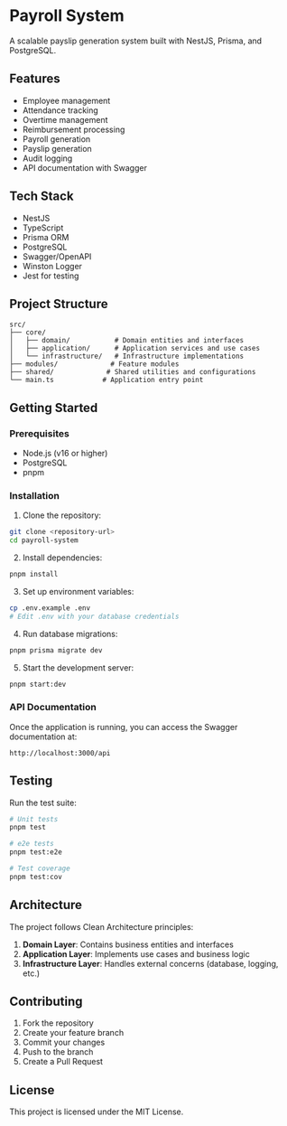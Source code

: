 # Payroll System

A scalable payslip generation system built with NestJS, Prisma, and PostgreSQL.

## Features

- Employee management
- Attendance tracking
- Overtime management
- Reimbursement processing
- Payroll generation
- Payslip generation
- Audit logging
- API documentation with Swagger

## Tech Stack

- NestJS
- TypeScript
- Prisma ORM
- PostgreSQL
- Swagger/OpenAPI
- Winston Logger
- Jest for testing

## Project Structure

```
src/
├── core/
│   ├── domain/           # Domain entities and interfaces
│   ├── application/      # Application services and use cases
│   └── infrastructure/   # Infrastructure implementations
├── modules/             # Feature modules
├── shared/             # Shared utilities and configurations
└── main.ts            # Application entry point
```

## Getting Started

### Prerequisites

- Node.js (v16 or higher)
- PostgreSQL
- pnpm

### Installation

1. Clone the repository:
```bash
git clone <repository-url>
cd payroll-system
```

2. Install dependencies:
```bash
pnpm install
```

3. Set up environment variables:
```bash
cp .env.example .env
# Edit .env with your database credentials
```

4. Run database migrations:
```bash
pnpm prisma migrate dev
```

5. Start the development server:
```bash
pnpm start:dev
```

### API Documentation

Once the application is running, you can access the Swagger documentation at:
```
http://localhost:3000/api
```

## Testing

Run the test suite:
```bash
# Unit tests
pnpm test

# e2e tests
pnpm test:e2e

# Test coverage
pnpm test:cov
```

## Architecture

The project follows Clean Architecture principles:

1. **Domain Layer**: Contains business entities and interfaces
2. **Application Layer**: Implements use cases and business logic
3. **Infrastructure Layer**: Handles external concerns (database, logging, etc.)

## Contributing

1. Fork the repository
2. Create your feature branch
3. Commit your changes
4. Push to the branch
5. Create a Pull Request

## License

This project is licensed under the MIT License.
